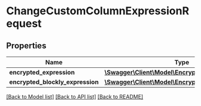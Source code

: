 # ChangeCustomColumnExpressionRequest

## Properties
Name | Type | Description | Notes
------------ | ------------- | ------------- | -------------
**encrypted_expression** | [**\Swagger\Client\Model\EncryptedExpression**](EncryptedExpression.md) |  | 
**encrypted_blockly_expression** | [**\Swagger\Client\Model\EncryptedBlocklyExpression**](EncryptedBlocklyExpression.md) |  | 

[[Back to Model list]](../README.md#documentation-for-models) [[Back to API list]](../README.md#documentation-for-api-endpoints) [[Back to README]](../README.md)


